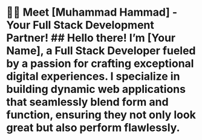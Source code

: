 # 👋🌟 Meet [Muhammad Hammad] - Your Full Stack Development Partner! ## Hello there! I’m [Your Name], a Full Stack Developer fueled by a passion for crafting exceptional digital experiences. I specialize in building dynamic web applications that seamlessly blend form and function, ensuring they not only look great but also perform flawlessly.

<!--
**hammadnizam/hammadnizam** is a ✨ _special_ ✨ repository because its `README.md` (this file) appears on your GitHub profile.

Here are some ideas to get you started:

- 🔭 I’m currently working on ...
- 🌱 I’m currently learning ...
- 👯 I’m looking to collaborate on ...
- 🤔 I’m looking for help with ...
- 💬 Ask me about ...
- 📫 How to reach me: ...
- 😄 Pronouns: ...
- ⚡ Fun fact: ...
-->
